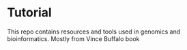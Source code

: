 # Tutorial
This repo contains resources and tools used in genomics and bioinformatics. Mostly from Vince Buffalo book
